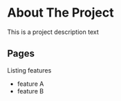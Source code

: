 # About The Project

This is a project description text

## Pages

Listing features

- feature A
- feature B
